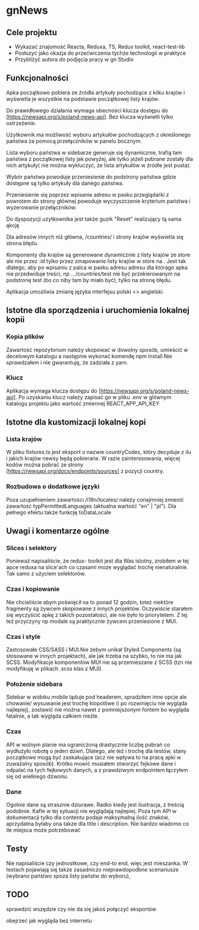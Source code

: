 # gnNews

## Cele projektu

-   Wykazać znajomość Reacta, Reduxa, TS, Redux toolkit, react-test-lib
-   Posłuzyć jako okazja do przećwiczenia tychże technologii w praktyce
-   Przybliżyć autora do podjęcia pracy w gn Studio

## Funkcjonalności

Apka początkowo pobiera ze źródła artykuły pochodzące z kilku krajów i wyświetla je wszystkie na podstawie początkowej listy krajów.

Do prawidłowego działania wymaga obecności klucza dostępu do [https://newsapi.org/s/poland-news-api]. Bez klucza wyświetli tylko ostrzeżenie.

Użytkownik ma możliwość wyboru artykułów pochodzących z określonego państwa za pomocą przełączników w panelu bocznym.

Lista wyboru państwa w sidebarze generuje się dynamicznie, trafią tam państwa z początkowej listy jak powyżej, ale tylko jeżeli pobrane zostały dla nich artykuły( nie można wykluczyć, że lista artykułów w źródle jest pusta).

Wybór państwa powoduje przeniesienie do podstrony państwa gdzie dostępne są tylko artykuły dla danego państwa.

Przeniesienie się poprzez wpisanie adresu w pasku przeglądarki z powrotem do strony głównej powoduje wyczyszczenie kryterium państwa i wyzerowanie przełączników.

Do dyspozycji uzytkownika jest także guzik "Reset" realizujący tą sama ąkcję

Dla adresów innych niż główna, /countries/ i strony krajów wyświetla się strona błędu.

Komponenty <Route> dla krajów są generowane dynamicznie z listy krajów ze store ale nie przez :id tylko przez zmapowanie listy krajów w store na <Route>. Jest tak dlatego, aby po wpisaniu z palca w pasku adresu adresu dla którago apka nie przedwiduje treści, np .../countries/test nie być przekierowanym na podstronę test (bo co niby tam by miało być), tylko na stronę błędu.

Aplikacja umozliwia zmianę języka interfejsu polski <> angielski.

## Istotne dla sporządzenia i uruchomienia lokalnej kopii

### Kopia plików

Zawartość repozytorium należy skopować w dowolny sposób, umieścić w decelowym katalogu a następnie wykonać komendę npm install.Nie sprawdzałem i nie gwarantuję, że zadziała z yarn.

### Klucz

Aplikacja wymaga klucza dostępu do [https://newsapi.org/s/poland-news-api]. Po uzyskaniu klucz należy zapisać go w pliku .env w glównym katalogu projektu jako wartość zmiennej REACT_APP_API_KEY

## Istotne dla kustomizacji lokalnej kopi

### Lista krajów

W pliku fixtures.ts jest eksport o nazwie countryCodes, który decyduje z ilu i jakich krajów newsy będą pobierane. W razie zainteresowania, więcej kodów można pobrać ze strony
[https://newsapi.org/docs/endpoints/sources]
z pozycji country.

### Rozbudowa o dodatkowe języki

Poza uzupełnieniem zawartości /i18n/locales/ należy conajmniej zmienić zawartość typPermittedLanguages (aktualna wartość "en" | "pl").
Dla pełnego efektu także funkcję toDataLocale

## Uwagi i komentarze ogólne

### Slices i selektory

Ponieważ napisaliście, że redux- toolkit jest dla Was istotny, zrobiłem w tej apce reduxa na slice'ach co czasami moze wyglądać trochę nienaturalnie. Tak samo z użyciem selektorów.

### Czas i kopiowanie

Nie chcieliście abym poświęcił na to ponad 12 godzin, toteż niektóre fragmenty są żywcem skopiowane z innych projektów. Oczywiście starałem się wyczyścić apkę z takich pozostałości, ale nie było to priorytetem. Z tej też przyczyny np modale są praktycznie żywcem przeniesione z MUI.

### Czas i style

Zastosowałe CSS/SASS i MUI.Nie żebym unikał Styled Components (są stosowane w innych projektach), ale jak trzeba na szybko, to nie ma jak SCSS. Modyfikacje komponentów MUI nie są przemieszane z SCSS (tzn nie modyfikuję w plikach .scss klas z MUI).

### Położenie sidebara

Sidebar w widoku mobile ląduje pod headerem, spradziłem inne opcje ale chowanie/ wysuwanie jest trochę klopotliwe (i po rozwinięciu nie wygląda najlepiej), zostawić nie można nawet z pomniejszonym fontem bo wygląda fatalnie, a tak wygląda całkiem nieźle.

### Czas

API w wolnym planie ma ograniczoną drastycznie liczbę pobrań co wydłużyło robotę o jeden dzień. Dlatego, ale też i trochę dla testów, stany początkowe mogą być zaskakujące (acz nie wpływa to na pracę apki w zuważalny sposób). Krótko mowić musiałem stworzyć fejkowe dane i odpalać na tych fejkowych danych, a z prawdziwym endpointem łączyłem się od wielkiego dzwonu.

### Dane

Ogolnie dane są strasznie dziurawe. Radko kiedy jest ilustracja, z treścią podobnie. Kafle w tej sytuacji nie wyglądają najlepiej. Poza tym API w dokumentacji tylko dla contentu podaje maksymalną ilość znaków, aprzydatna byłaby ona takze dla title i description. Nie bardzo wiadomo co ile miejsca może potrzebować

## Testy

Nie napisaliście czy jednostkowe, czy end-to end, więc jest mieszanka. W testach pojawiają się także zasadniczo nieprawdopodbne scenariusze (wybrano państwo spoza listy państw do wyboru),

## TODO

sprawdzić wszędzie czy nie da się jakoś połączyć eksportów

obejrzeć jak wygląda bez internetu
